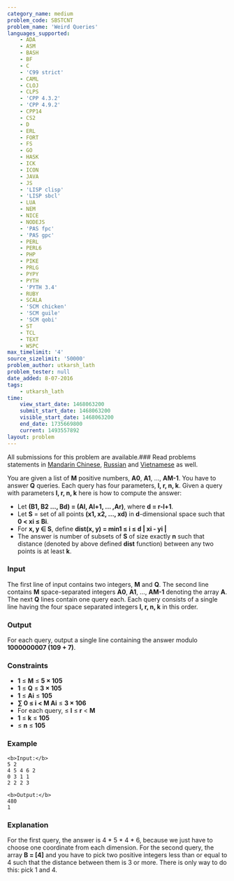 ```yaml
---
category_name: medium
problem_code: SBSTCNT
problem_name: 'Weird Queries'
languages_supported:
    - ADA
    - ASM
    - BASH
    - BF
    - C
    - 'C99 strict'
    - CAML
    - CLOJ
    - CLPS
    - 'CPP 4.3.2'
    - 'CPP 4.9.2'
    - CPP14
    - CS2
    - D
    - ERL
    - FORT
    - FS
    - GO
    - HASK
    - ICK
    - ICON
    - JAVA
    - JS
    - 'LISP clisp'
    - 'LISP sbcl'
    - LUA
    - NEM
    - NICE
    - NODEJS
    - 'PAS fpc'
    - 'PAS gpc'
    - PERL
    - PERL6
    - PHP
    - PIKE
    - PRLG
    - PYPY
    - PYTH
    - 'PYTH 3.4'
    - RUBY
    - SCALA
    - 'SCM chicken'
    - 'SCM guile'
    - 'SCM qobi'
    - ST
    - TCL
    - TEXT
    - WSPC
max_timelimit: '4'
source_sizelimit: '50000'
problem_author: utkarsh_lath
problem_tester: null
date_added: 8-07-2016
tags:
    - utkarsh_lath
time:
    view_start_date: 1468063200
    submit_start_date: 1468063200
    visible_start_date: 1468063200
    end_date: 1735669800
    current: 1493557892
layout: problem
---
```

All submissions for this problem are available.###  Read problems statements in [Mandarin Chinese](http://www.codechef.com/download/translated/SNCKFL16/mandarin/SBSTCNT.pdf), [Russian](http://www.codechef.com/download/translated/SNCKFL16/russian/SBSTCNT.pdf) and [Vietnamese](http://www.codechef.com/download/translated/SNCKFL16/vietnamese/SBSTCNT.pdf) as well.

You are given a list of **M** positive numbers, **A0**, **A1**, ..., **AM-1**. You have to answer **Q** queries. Each query has four parameters, **l, r, n, k**. Given a query with parameters **l, r, n, k** here is how to compute the answer:

- Let **(B1, B2 ..., Bd) = (Al, Al+1, ... ,Ar)**, where **d = r-l+1**.
- Let **S** = set of all points **(x1, x2, ..., xd)** in **d**-dimensional space such that **0 < xi ≤ Bi**.
- For **x, y ∈ S**, define **dist(x, y) = min1 ≤ i ≤ d | xi - yi |**
- The answer is number of subsets of **S** of size exactly **n** such that distance (denoted by above defined **dist** function) between any two points is at least **k**.

### Input

The first line of input contains two integers, **M** and **Q**. The second line contains **M** space-separated integers **A0**, **A1**, ..., **AM-1** denoting the array **A**. The next **Q** lines contain one query each. Each query consists of a single line having the four space separated integers **l, r, n, k** in this order.

### Output

For each query, output a single line containing the answer modulo **1000000007 (109 + 7)**.

### Constraints

- **1** ≤ **M** ≤ **5 × 105**
- **1** ≤ **Q** ≤ **3 × 105**
- **1** ≤ **Ai** ≤ **105**
- **∑ 0 ≤ i < M Ai** ≤ **3 × 106**
- For each query,  ≤ **l** ≤ **r** < **M**
- **1** ≤ **k** ≤ **105**
- ≤ **n** ≤ **105**

### Example

```
<b>Input:</b>
5 2
4 5 4 6 2
0 3 1 1
2 2 2 3

<b>Output:</b>
480
1

```
### Explanation

For the first query, the answer is 4 \* 5 \* 4 \* 6, because we just have to choose one coordinate from each dimension.
For the second query, the array **B = \[4\]** and you have to pick two positive integers less than or equal to 4 such that the distance between them is 3 or more. There is only way to do this: pick 1 and 4.